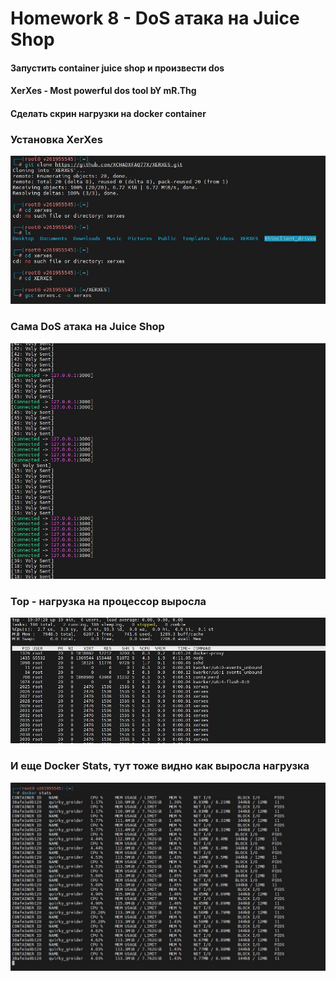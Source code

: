 # Homework 8 - DoS атака на Juice Shop    

#### Запустить container juice shop и произвести dos    
#### XerXes - Most powerful dos tool bY mR.Thg    
#### Сделать скрин нагрузки на docker container     

### **Установка XerXes**  
![Xerxes Install](./Xerxes_install.jpg)

### **Сама DoS атака на Juice Shop**
![Attack](./Attack.jpg)

### **Top - нагрузка на процессор выросла**
![Top](./Top.jpg)

### **И еще Docker Stats, тут тоже видно как выросла нагрузка**
![Docker Stats](./Docker_Stats.jpg)

